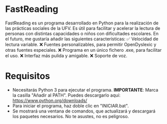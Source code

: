# FastReading
FastReading es un programa desarrollado en Python para la realización de las prácticas sociales de la UFV.
Es útil para facilitar y acelerar la lectura de personas con distintas capacidades o niños con dificultades escolares.
En el futuro, me gustaría añadir las siguientes características:
✅ Velocidad de lectura variable.
❌ Fuentes personalizables, para permitir OpenDyslexic y otras fuentes especiales.
❌ Programa en un único fichero .exe, para facilitar el uso.
❌ Interfaz más pulida y amigable.
❌ Soporte de voz.
# Requisitos
- Necesitarás Python 3 para ejecutar el programa. **IMPORTANTE**: Marca la casilla "Añadir al PATH". Puedes descargarlo aquí: https://www.python.org/downloads/
- Para iniciar el programa, haz doble clic en "INICIAR.bat".
- Se mostrará una ventana de comandos, que actualizará y descargará los paquetes necesarios. No te asustes, no es peligroso.
